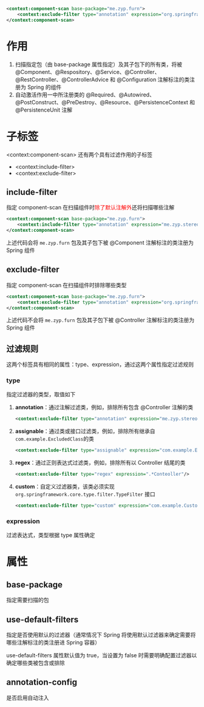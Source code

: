 ```xml
<context:component-scan base-package="me.zyp.furn">
    <context:exclude-filter type="annotation" expression="org.springframework.stereotype.Controller"/>
</context:component-scan>
```

# 作用

1. 扫描指定包（由 base-package 属性指定）及其子包下的所有类，将被 @Component、@Respository、@Service、@Controller、@RestController、@ControllerAdvice 和 @Configuration 注解标注的类注册为 Spring 的组件
2. 自动激活作用一中所注册类的 @Required、@Autowired、@PostConstruct、@PreDestroy、@Resource、@PersistenceContext 和 @PersistenceUnit 注解

# 子标签

\<context:component-scan\> 还有两个具有过滤作用的子标签

- \<context:include-filter\>
- \<context:exclude-filter\>

## include-filter

指定 component-scan 在扫描组件时<font color=red>除了默认注解外</font>还将扫描哪些注解

```xml
<context:component-scan base-package="me.zyp.furn">
    <context:include-filter type="annotation" expression="me.zyp.stereotype.Component"/>
</context:component-scan>
```

上述代码会将 `me.zyp.furn` 包及其子包下被 @Component 注解标注的类注册为 Spring 组件

## exclude-filter

指定 component-scan 在扫描组件时排除哪些类型

```xml
<context:component-scan base-package="me.zyp.furn">
    <context:exclude-filter type="annotation" expression="org.springframework.stereotype.Controller"/>
</context:component-scan>
```

上述代码不会将 `me.zyp.furn` 包及其子包下被 @Controller 注解标注的类注册为 Spring 组件

## 过滤规则

这两个标签具有相同的属性：type、expression，通过这两个属性指定过滤规则

### type

指定过滤器的类型，取值如下

1. **annotation**：通过注解过滤类，例如，排除所有包含 @Controller 注解的类

   ```xml
   <context:exclude-filter type="annotation" expression="me.zyp.stereotype.Component"/>
   ```

2. **assignable**：通过类或接口过滤类，例如，排除所有继承自`com.example.ExcludedClass`的类

   ```xml
   <context:exclude-filter type="assignable" expression="com.example.ExcludedClass"/>
   ```

3. **regex**：通过正则表达式过滤类，例如，排除所有以 Controller 结尾的类

   ```xml
   <context:exclude-filter type="regex" expression=".*Conteoller"/>
   ```

4. **custom**：自定义过滤器类，该类必须实现 `org.springframework.core.type.filter.TypeFilter` 接口

   ```xml
   <context:exclude-filter type="custom" expression="com.example.CustomTypeFilter"/>
   ```

### expression

过滤表达式，类型根据 type 属性确定

# 属性

## base-package

指定需要扫描的包

## use-default-filters

指定是否使用默认的过滤器（通常情况下 Spring 将使用默认过滤器来确定需要将哪些注解标注的类注册进 Spring 容器）

use-default-filters 属性默认值为 true，当设置为 false 时需要明确配置过滤器以确定哪些类被包含或排除

## annotation-config

是否启用自动注入
